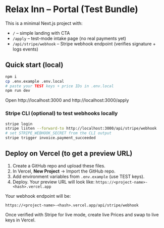 
# Relax Inn – Portal (Test Bundle)

This is a minimal Next.js project with:
- `/` – simple landing with CTA
- `/apply` – test-mode intake page (no real payments yet)
- `/api/stripe/webhook` – Stripe webhook endpoint (verifies signature + logs events)

## Quick start (local)

```bash
npm i
cp .env.example .env.local
# paste your TEST keys + price IDs in .env.local
npm run dev
```
Open http://localhost:3000 and http://localhost:3000/apply

### Stripe CLI (optional) to test webhooks locally
```bash
stripe login
stripe listen --forward-to http://localhost:3000/api/stripe/webhook
# set STRIPE_WEBHOOK_SECRET from the CLI output
stripe trigger invoice.payment_succeeded
```

## Deploy on Vercel (to get a preview URL)
1. Create a GitHub repo and upload these files.
2. In Vercel, **New Project** → Import the GitHub repo.
3. Add environment variables from `.env.example` (use TEST keys).
4. Deploy. Your preview URL will look like:
   `https://<project-name>-<hash>.vercel.app`

Your webhook endpoint will be:
```
https://<project-name>-<hash>.vercel.app/api/stripe/webhook
```

Once verified with Stripe for live mode, create live Prices and swap to live keys in Vercel.
